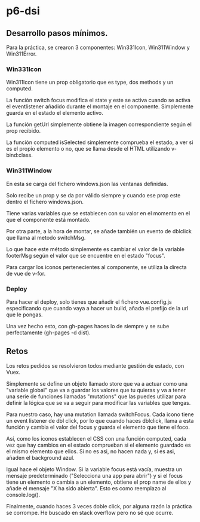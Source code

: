 # p6-dsi

## Desarrollo pasos mínimos.

Para la práctica, se crearon 3 componentes: Win331Icon, Win311Window y Win311Error.

### Win331Icon

Win311Icon tiene un prop obligatorio que es type, dos methods y un computed.

La función switch focus modifica el state y este se activa cuando se activa el eventlistener añadido durante el montaje en el componente. Simplemente guarda en el estado el elemento activo.

La función getUrl simplemente obtiene la imagen correspondiente según el prop recibido.

La función computed isSelected simplemente comprueba el estado, a ver si es el propio elemento o no, que se llama desde el HTML utilizando v-bind:class.

### Win311Window

En esta se carga del fichero windows.json las ventanas definidas.

Solo recibe un prop y se da por válido siempre y cuando ese prop este dentro el fichero windows.json.

Tiene varias variables que se establecen con su valor en el momento en el que el componente está montado.

Por otra parte, a la hora de montar, se añade también un evento de dblclick que llama al metodo switchMsg.

Lo que hace este método simplemente es cambiar el valor de la variable footerMsg según el valor que se encuentre en el estado "focus".

Para cargar los iconos pertenecientes al componente, se utiliza la directa de vue de v-for.

### Deploy

Para hacer el deploy, solo tienes que añadir el fichero vue.config.js especificando que cuando vaya a hacer un build, añada el prefijo de la url que le pongas.

Una vez hecho esto, con gh-pages haces lo de siempre y se sube perfectamente (gh-pages -d dist).

## Retos

Los retos pedidos se resolvieron todos mediante gestión de estado, con Vuex.

Simplemente se define un objeto llamado store que va a actuar como una "variable global" que va a guardar los valores que tu quieras y va a tener una serie de funciones llamadas "mutations" que las puedes utilizar para definir la lógica que se va a seguir para modificar las variables que tengas.

Para nuestro caso, hay una mutation llamada switchFocus. Cada icono tiene un event listener de dbl click, por lo que cuando haces dblclick, llama a esta función y cambia el valor del focus y guarda el elemento que tiene el foco.

Así, como los iconos establecen el CSS con una función computed, cada vez que hay cambios en el estado comprueban si el elemento guardado es el mismo elemento que ellos. Si no es asi, no hacen nada y, si es asi, añaden el background azul.

Igual hace el objeto Window. Si la variable focus está vacía, muestra un mensaje predeterminado ("Selecciona una app para abrir") y si el focus tiene un elemento o cambia a un elemento, obtiene el prop name de ellos y añade el mensaje "X ha sido abierta". Esto es como reemplazo al console.log().

Finalmente, cuando haces 3 veces doble click, por alguna razón la práctica se corrompe. He buscado en stack overflow pero no sé que ocurre.
